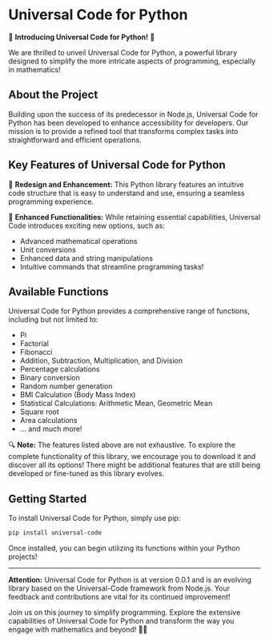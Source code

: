 # Universal Code for Python

🚀 **Introducing Universal Code for Python!** 🚀

We are thrilled to unveil Universal Code for Python, a powerful library designed to simplify the more intricate aspects of programming, especially in mathematics!

## About the Project

Building upon the success of its predecessor in Node.js, Universal Code for Python has been developed to enhance accessibility for developers. Our mission is to provide a refined tool that transforms complex tasks into straightforward and efficient operations.

## Key Features of Universal Code for Python

🌟 **Redesign and Enhancement:** This Python library features an intuitive code structure that is easy to understand and use, ensuring a seamless programming experience.

🔢 **Enhanced Functionalities:** While retaining essential capabilities, Universal Code introduces exciting new options, such as:
- Advanced mathematical operations
- Unit conversions
- Enhanced data and string manipulations
- Intuitive commands that streamline programming tasks!

## Available Functions

Universal Code for Python provides a comprehensive range of functions, including but not limited to:
- Pi
- Factorial
- Fibonacci
- Addition, Subtraction, Multiplication, and Division
- Percentage calculations
- Binary conversion
- Random number generation
- BMI Calculation (Body Mass Index)
- Statistical Calculations: Arithmetic Mean, Geometric Mean
- Square root
- Area calculations
- ... and much more!

🔍 **Note:** The features listed above are not exhaustive. To explore the complete functionality of this library, we encourage you to download it and discover all its options! There might be additional features that are still being developed or fine-tuned as this library evolves.

## Getting Started

To install Universal Code for Python, simply use pip:

```bash
pip install universal-code
```

Once installed, you can begin utilizing its functions within your Python projects!

---

**Attention:** Universal Code for Python is at version 0.0.1 and is an evolving library based on the Universal-Code framework from Node.js. Your feedback and contributions are vital for its continued improvement!

Join us on this journey to simplify programming. Explore the extensive capabilities of Universal Code for Python and transform the way you engage with mathematics and beyond! 🚀✨